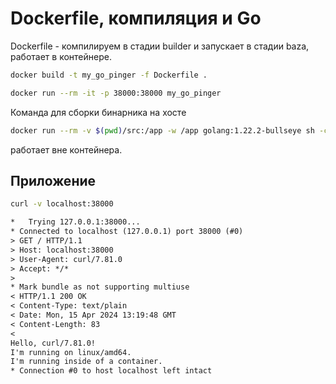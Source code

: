 # Dockerfile, компиляция и Go

Dockerfile - компилируем в стадии builder и запускает в стадии baza, работает в контейнере.

```bash
docker build -t my_go_pinger -f Dockerfile .
```

```bash
docker run --rm -it -p 38000:38000 my_go_pinger
```

Команда для сборки бинарника на хосте

```bash
docker run --rm -v $(pwd)/src:/app -w /app golang:1.22.2-bullseye sh -c 'CGO_ENABLED=0 GOOS=linux go build -a -installsuffix cgo -o ./bin/go_echo_app'
```

работает вне контейнера.

## Приложение

```bash
curl -v localhost:38000
```

```txt
*   Trying 127.0.0.1:38000...
* Connected to localhost (127.0.0.1) port 38000 (#0)
> GET / HTTP/1.1
> Host: localhost:38000
> User-Agent: curl/7.81.0
> Accept: */*
> 
* Mark bundle as not supporting multiuse
< HTTP/1.1 200 OK
< Content-Type: text/plain
< Date: Mon, 15 Apr 2024 13:19:48 GMT
< Content-Length: 83
< 
Hello, curl/7.81.0!
I'm running on linux/amd64.
I'm running inside of a container.
* Connection #0 to host localhost left intact
```
